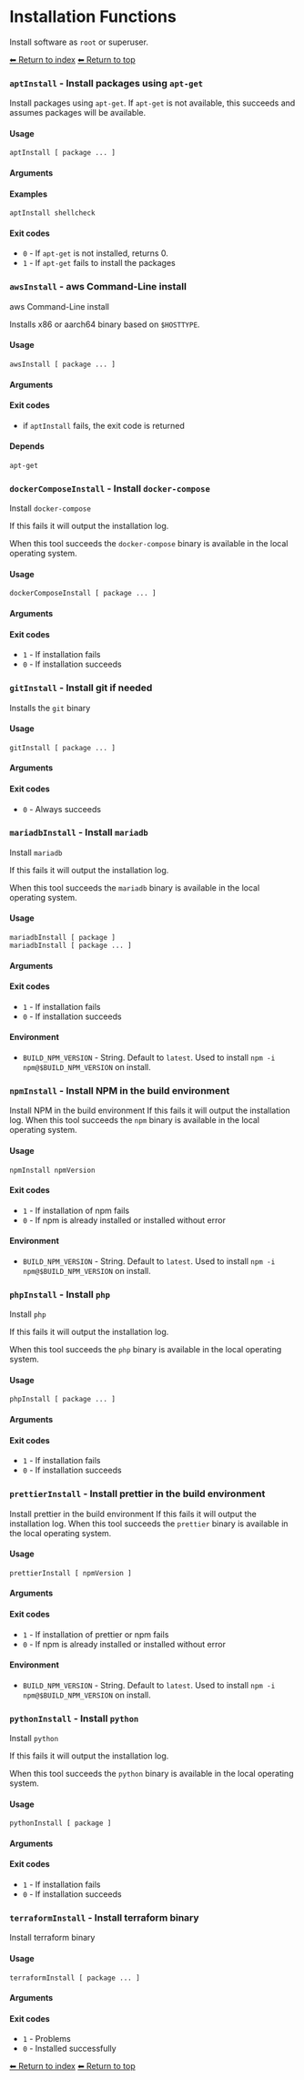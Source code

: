 # Installation Functions

Install software as `root` or superuser.

[⬅ Return to index](index.md)
[⬅ Return to top](../index.md)


### `aptInstall` - Install packages using `apt-get`

Install packages using `apt-get`. If `apt-get` is not available, this succeeds
and assumes packages will be available.



#### Usage

    aptInstall [ package ... ]
    

#### Arguments



#### Examples

    aptInstall shellcheck

#### Exit codes

- `0` - If `apt-get` is not installed, returns 0.
- `1` - If `apt-get` fails to install the packages

### `awsInstall` - aws Command-Line install

aws Command-Line install

Installs x86 or aarch64 binary based on `$HOSTTYPE`.



#### Usage

    awsInstall [ package ... ]
    

#### Arguments



#### Exit codes

- if `aptInstall` fails, the exit code is returned

#### Depends

    apt-get
    

### `dockerComposeInstall` - Install `docker-compose`

Install `docker-compose`

If this fails it will output the installation log.

When this tool succeeds the `docker-compose` binary is available in the local operating system.

#### Usage

    dockerComposeInstall [ package ... ]
    

#### Arguments



#### Exit codes

- `1` - If installation fails
- `0` - If installation succeeds

### `gitInstall` - Install git if needed

Installs the `git` binary

#### Usage

    gitInstall [ package ... ]
    

#### Arguments



#### Exit codes

- `0` - Always succeeds

### `mariadbInstall` - Install `mariadb`

Install `mariadb`

If this fails it will output the installation log.

When this tool succeeds the `mariadb` binary is available in the local operating system.

#### Usage

    mariadbInstall [ package ]
    mariadbInstall [ package ... ]
    

#### Arguments



#### Exit codes

- `1` - If installation fails
- `0` - If installation succeeds

#### Environment

- `BUILD_NPM_VERSION` - String. Default to `latest`. Used to install `npm -i npm@$BUILD_NPM_VERSION` on install.

### `npmInstall` - Install NPM in the build environment

Install NPM in the build environment
If this fails it will output the installation log.
When this tool succeeds the `npm` binary is available in the local operating system.

#### Usage

    npmInstall npmVersion
    

#### Exit codes

- `1` - If installation of npm fails
- `0` - If npm is already installed or installed without error

#### Environment

- `BUILD_NPM_VERSION` - String. Default to `latest`. Used to install `npm -i npm@$BUILD_NPM_VERSION` on install.

### `phpInstall` - Install `php`

Install `php`

If this fails it will output the installation log.

When this tool succeeds the `php` binary is available in the local operating system.

#### Usage

    phpInstall [ package ... ]
    

#### Arguments



#### Exit codes

- `1` - If installation fails
- `0` - If installation succeeds

### `prettierInstall` - Install prettier in the build environment

Install prettier in the build environment
If this fails it will output the installation log.
When this tool succeeds the `prettier` binary is available in the local operating system.

#### Usage

    prettierInstall [ npmVersion ]
    

#### Arguments



#### Exit codes

- `1` - If installation of prettier or npm fails
- `0` - If npm is already installed or installed without error

#### Environment

- `BUILD_NPM_VERSION` - String. Default to `latest`. Used to install `npm -i npm@$BUILD_NPM_VERSION` on install.

### `pythonInstall` - Install `python`

Install `python`

If this fails it will output the installation log.

When this tool succeeds the `python` binary is available in the local operating system.

#### Usage

    pythonInstall [ package ]
    

#### Arguments



#### Exit codes

- `1` - If installation fails
- `0` - If installation succeeds

### `terraformInstall` - Install terraform binary

Install terraform binary

#### Usage

    terraformInstall [ package ... ]
    

#### Arguments



#### Exit codes

- `1` - Problems
- `0` - Installed successfully

[⬅ Return to index](index.md)
[⬅ Return to top](../index.md)
